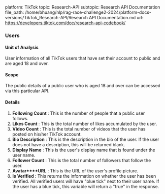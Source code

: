 platform: TikTok
topic: Research-API
subtopic: Research API Documentation
file_path: /home/bhuang/nlp/rag-race-challenge2-2024/platform-docs-versions/TikTok_Research-API/Research API Documentation.md
url: https://developers.tiktok.com/doc/research-api-codebook/


### **Users**

#### **Unit of Analysis**

User information of all TikTok users that have set their account to public and are aged 18 and over.

#### **Scope**

The public details of a public user who is aged 18 and over can be accessed via this particular API.

#### **Details**

1. **Following Count** : This is the number of people that a public user follows.
2. **Likes Count** : This is the total number of likes accumulated by the user.
3. **Video Count** : This is the total number of videos that the user has posted on his/her TikTok account.
4. **Bio Description** : This is the description in the bio of the user. If the user does not have a description, this will be returned blank.
5. **Display Name** : This is the user's display name that is found under the user name.
6. **Follower Count** : This is the total number of followers that follow the user.
7. **Avatar****URL** : This is the URL of the user's profile picture.
8. **Is Verified** : This returns the information on whether the user has been verified. All verified users will have "blue tick" next to their user name. If the user has a blue tick, this variable will return a "true" in the response.